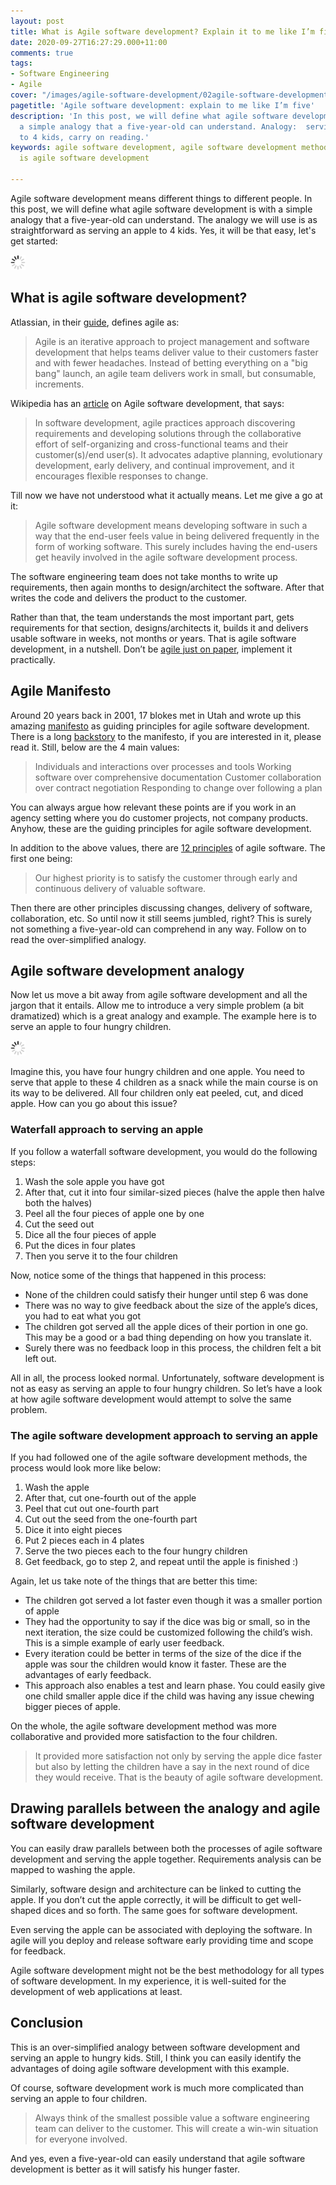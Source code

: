```yaml
---
layout: post
title: What is Agile software development? Explain it to me like I’m five
date: 2020-09-27T16:27:29.000+11:00
comments: true
tags:
- Software Engineering
- Agile
cover: "/images/agile-software-development/02agile-software-development-apple.jpg"
pagetitle: 'Agile software development: explain to me like I’m five'
description: 'In this post, we will define what agile software development is with
  a simple analogy that a five-year-old can understand. Analogy:  serving an apple
  to 4 kids, carry on reading.'
keywords: agile software development, agile software development methodology, what
  is agile software development

---
```

Agile software development means different things to different people. In this post, we will define what agile software development is with a simple analogy that a five-year-old can understand. The analogy we will use is as straightforward as serving an apple to 4 kids. Yes, it will be that easy, let's get started:

<img class="center" src="/images/generic/loading.gif" data-echo="/images/agile-software-development/01agile-software-development-apple.jpg" title="Agile software development Apple serving analogy" alt="Agile software development serve apple to 4 children analogy">

<!-- more -->

## What is agile software development?

Atlassian, in their [guide](https://www.atlassian.com/agile), defines agile as:

> Agile is an iterative approach to project management and software development that helps teams deliver value to their customers faster and with fewer headaches. Instead of betting everything on a "big bang" launch, an agile team delivers work in small, but consumable, increments.

Wikipedia has an [article](https://en.wikipedia.org/wiki/Agile_software_development) on Agile software development, that says:

> In software development, agile practices approach discovering requirements and developing solutions through the collaborative effort of self-organizing and cross-functional teams and their customer(s)/end user(s). It advocates adaptive planning, evolutionary development, early delivery, and continual improvement, and it encourages flexible responses to change.

Till now we have not understood what it actually means. Let me give a go at it:

> Agile software development means developing software in such a way that the end-user feels value in being delivered frequently in the form of working software. This surely includes having the end-users get heavily involved in the agile software development process.

The software engineering team does not take months to write up requirements, then again months to design/architect the software. After that writes the code and delivers the product to the customer.

Rather than that, the team understands the most important part, gets requirements for that section, designs/architects it, builds it and delivers usable software in weeks, not months or years. That is agile software development, in a nutshell. Don’t be [agile just on paper](/blog/2018/11/5-signs-that-reveal-your-software-development-process-is-agile-only-on-paper-and-solutions-for-them/), implement it practically.

## Agile Manifesto

Around 20 years back in 2001, 17 blokes met in Utah and wrote up this amazing [manifesto](https://agilemanifesto.org/) as guiding principles for agile software development. There is a long [backstory](https://www.atlassian.com/agile/manifesto) to the manifesto, if you are interested in it, please read it. Still, below are the 4 main values:

> Individuals and interactions over processes and tools
> Working software over comprehensive documentation
> Customer collaboration over contract negotiation
> Responding to change over following a plan

You can always argue how relevant these points are if you work in an agency setting where you do customer projects, not company products. Anyhow, these are the guiding principles for agile software development.

In addition to the above values, there are [12 principles](https://agilemanifesto.org/principles.html) of agile software. The first one being:

> Our highest priority is to satisfy the customer through early and continuous delivery of valuable software.

Then there are other principles discussing changes, delivery of software, collaboration, etc. So until now it still seems jumbled, right? This is surely not something a five-year-old can comprehend in any way. Follow on to read the over-simplified analogy.

## Agile software development analogy

Now let us move a bit away from agile software development and all the jargon that it entails. Allow me to introduce a very simple problem (a bit dramatized) which is a great analogy and example. The example here is to serve an apple to four hungry children.

<img class="center" src="/images/generic/loading.gif" data-echo="/images/agile-software-development/02agile-software-development-apple.jpg" title="Agile software development an Apple serving analogy" alt="Agile software development serve an apple to 4 children analogy">

Imagine this, you have four hungry children and one apple. You need to serve that apple to these 4 children as a snack while the main course is on its way to be delivered. All four children only eat peeled, cut, and diced apple. How can you go about this issue?

### Waterfall approach to serving an apple

If you follow a waterfall software development, you would do the following steps:

1. Wash the sole apple you have got
2. After that, cut it into four similar-sized pieces (halve the apple then halve both the halves)
3. Peel all the four pieces of apple one by one
4. Cut the seed out
5. Dice all the four pieces of apple
6. Put the dices in four plates
7. Then you serve it to the four children

Now, notice some of the things that happened in this process:

* None of the children could satisfy their hunger until step 6 was done
* There was no way to give feedback about the size of the apple’s dices, you had to eat what you got
* The children got served all the apple dices of their portion in one go. This may be a good or a bad thing depending on how you translate it.
* Surely there was no feedback loop in this process, the children felt a bit left out.

All in all, the process looked normal. Unfortunately, software development is not as easy as serving an apple to four hungry children. So let’s have a look at how agile software development would attempt to solve the same problem.

### The agile software development approach to serving an apple

If you had followed one of the agile software development methods, the process would look more like below:

1. Wash the apple
2. After that, cut one-fourth out of the apple
3. Peel that cut out one-fourth part
4. Cut out the seed from the one-fourth part
5. Dice it into eight pieces
6. Put 2 pieces each in 4 plates
7. Serve the two pieces each to the four hungry children
8. Get feedback, go to step 2, and repeat until the apple is finished :)

Again, let us take note of the things that are better this time:

* The children got served a lot faster even though it was a smaller portion of apple
* They had the opportunity to say if the dice was big or small, so in the next iteration, the size could be customized following the child’s wish. This is a simple example of early user feedback.
* Every iteration could be better in terms of the size of the dice if the apple was sour the children would know it faster. These are the advantages of early feedback.
* This approach also enables a test and learn phase. You could easily give one child smaller apple dice if the child was having any issue chewing bigger pieces of apple.

On the whole, the agile software development method was more collaborative and provided more satisfaction to the four children.

> It provided more satisfaction not only by serving the apple dice faster but also by letting the children have a say in the next round of dice they would receive. That is the beauty of agile software development.

## Drawing parallels between the analogy and agile software development

You can easily draw parallels between both the processes of agile software development and serving the apple together. Requirements analysis can be mapped to washing the apple.

Similarly, software design and architecture can be linked to cutting the apple. If you don’t cut the apple correctly, it will be difficult to get well-shaped dices and so forth. The same goes for software development.

Even serving the apple can be associated with deploying the software. In agile will you deploy and release software early providing time and scope for feedback.

Agile software development might not be the best methodology for all types of software development. In my experience, it is well-suited for the development of web applications at least.

## Conclusion

This is an over-simplified analogy between software development and serving an apple to hungry kids. Still, I think you can easily identify the advantages of doing agile software development with this example.

Of course, software development work is much more complicated than serving an apple to four children.

> Always think of the smallest possible value a software engineering team can deliver to the customer. This will create a win-win situation for everyone involved.

And yes, even a five-year-old can easily understand that agile software development is better as it will satisfy his hunger faster.
